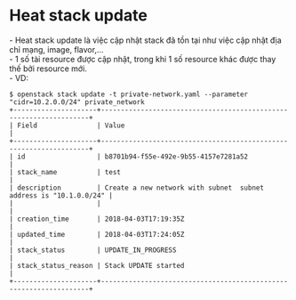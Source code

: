 # Heat stack update
\- Heat stack update là việc cập nhật stack đã tồn tại như việc cập nhật địa chỉ mạng, image, flavor,…  
\-  1 số tài resource được cập nhật, trong khi 1 số resource khác được thay thế bởi resource mới.  
\- VD:  
```
$ openstack stack update -t private-network.yaml --parameter "cidr=10.2.0.0/24" private_network
+---------------------+-------------------------------------------------------------------+
| Field               | Value                                                             |
+---------------------+-------------------------------------------------------------------+
| id                  | b8701b94-f55e-492e-9b55-4157e7281a52                              |
| stack_name          | test                                                              |
| description         | Create a new network with subnet  subnet address is "10.1.0.0/24" |
|                     |                                                                   |
| creation_time       | 2018-04-03T17:19:35Z                                              |
| updated_time        | 2018-04-03T17:24:05Z                                              |
| stack_status        | UPDATE_IN_PROGRESS                                                |
| stack_status_reason | Stack UPDATE started                                              |
+---------------------+-------------------------------------------------------------------+
```

